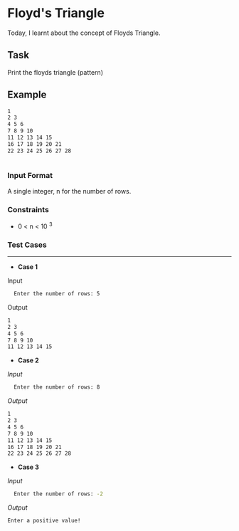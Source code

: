 # Floyd's Triangle

Today, I learnt about the concept of Floyds Triangle.

## Task
Print the floyds triangle (pattern)

## Example
```bash
1
2 3
4 5 6
7 8 9 10
11 12 13 14 15
16 17 18 19 20 21
22 23 24 25 26 27 28
  
 ```
  

### Input Format
  
  A single integer, n for the number of rows.

### Constraints
  * 0 < n < 10 <sup>3</sup>
  
### Test Cases
_ _ _ _

* **Case 1**

Input
```bash
  Enter the number of rows: 5
```
Output
```bash
1
2 3
4 5 6
7 8 9 10
11 12 13 14 15
```


* **Case 2**

_Input_
```zsh
  Enter the number of rows: 8
```

_Output_

```bash
1
2 3
4 5 6
7 8 9 10
11 12 13 14 15
16 17 18 19 20 21
22 23 24 25 26 27 28
```


* **Case 3**

_Input_
```zsh
  Enter the number of rows: -2
```

_Output_

```bash
Enter a positive value!
```
